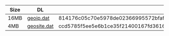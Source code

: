 |    Size   |     DL  | sha512sum |
|  ---  |  ---  |  ---  |
| 16MB | [geoip.dat](https://cdn.jsdelivr.net/gh/googleians/Rules@main/geoip.dat) | 814176c05c70e5978de02366995572bfaf5b9f7beeefd9968f6c4c10e4766b193cfff400b086c0c1953ee501829d1a5151c64ecaed5057c1ac6dd8332f7bba06 |
| 4MB | [geosite.dat](https://cdn.jsdelivr.net/gh/googleians/Rules@main/geosite.dat) | ccd5785f5ee5e6b1ce35f21400167fd3616503651e59ec2fa5fc8f346fc2962e0f418eef38a639c3149e0200a62e038c47373d765b28ccf555216409624bc28a |
